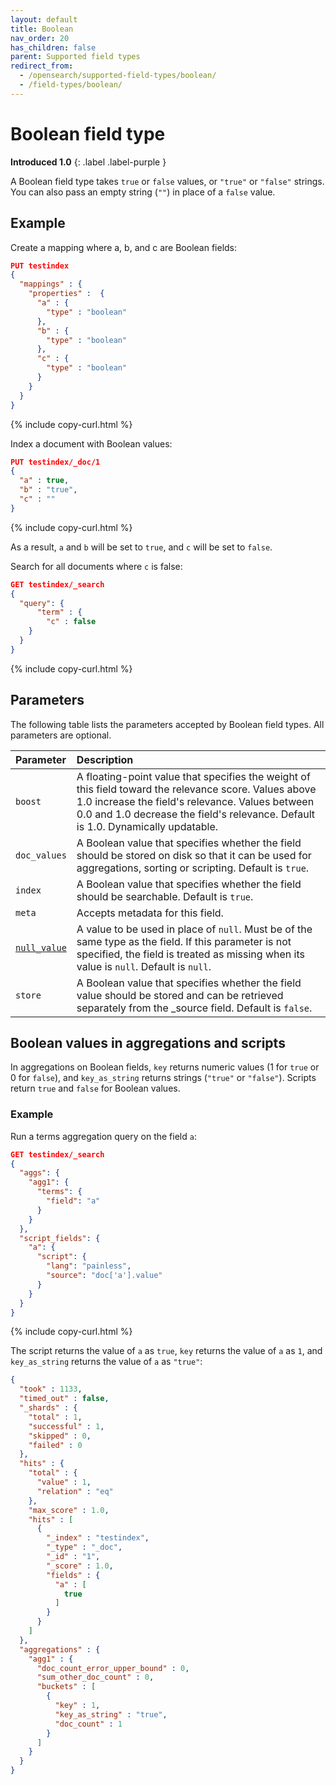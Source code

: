 ```yaml
---
layout: default
title: Boolean
nav_order: 20
has_children: false
parent: Supported field types
redirect_from:
  - /opensearch/supported-field-types/boolean/
  - /field-types/boolean/
---
```


# Boolean field type
**Introduced 1.0**
{: .label .label-purple }

A Boolean field type takes `true` or `false` values, or `"true"` or `"false"` strings. You can also pass an empty string (`""`) in place of a `false` value.

## Example

Create a mapping where a, b, and c are Boolean fields:

```json
PUT testindex
{
  "mappings" : {
    "properties" :  {
      "a" : {
        "type" : "boolean"
      },
      "b" : {
        "type" : "boolean"
      },
      "c" : {
        "type" : "boolean"
      }
    }
  }
}
```
{% include copy-curl.html %}

Index a document with Boolean values:

```json
PUT testindex/_doc/1 
{
  "a" : true,
  "b" : "true",
  "c" : ""
}
```
{% include copy-curl.html %}

As a result, `a` and `b` will be set to `true`, and `c` will be set to `false`.

Search for all documents where `c` is false:

```json
GET testindex/_search 
{
  "query": {
      "term" : {
        "c" : false
    }
  }
}
```
{% include copy-curl.html %}

## Parameters

The following table lists the parameters accepted by Boolean field types. All parameters are optional.

Parameter | Description 
:--- | :--- 
`boost` | A floating-point value that specifies the weight of this field toward the relevance score. Values above 1.0 increase the field's relevance. Values between 0.0 and 1.0 decrease the field's relevance. Default is 1.0. Dynamically updatable.
`doc_values` | A Boolean value that specifies whether the field should be stored on disk so that it can be used for aggregations, sorting or scripting. Default is `true`.
`index` | A Boolean value that specifies whether the field should be searchable. Default is `true`. 
`meta` | Accepts metadata for this field.
[`null_value`]({{site.url}}{{site.baseurl}}/opensearch/supported-field-types/index#null-value) | A  value to be used in place of `null`. Must be of the same type as the field. If this parameter is not specified, the field is treated as missing when its value is `null`. Default is `null`.
`store` | A Boolean value that specifies whether the field value should be stored and can be retrieved separately from the _source field. Default is `false`. 

## Boolean values in aggregations and scripts

In aggregations on Boolean fields, `key` returns numeric values (1 for `true` or 0 for `false`), and `key_as_string` returns strings (`"true"` or `"false"`). Scripts return `true` and `false` for Boolean values.

### Example

Run a terms aggregation query on the field `a`:

```json
GET testindex/_search
{
  "aggs": {
    "agg1": {
      "terms": {
        "field": "a"
      }
    }
  },
  "script_fields": {
    "a": {
      "script": {
        "lang": "painless",
        "source": "doc['a'].value"
      }
    }
  }
}
```
{% include copy-curl.html %}

The script returns the value of `a` as `true`, `key` returns the value of `a` as `1`, and `key_as_string` returns the value of `a` as `"true"`:

```json
{
  "took" : 1133,
  "timed_out" : false,
  "_shards" : {
    "total" : 1,
    "successful" : 1,
    "skipped" : 0,
    "failed" : 0
  },
  "hits" : {
    "total" : {
      "value" : 1,
      "relation" : "eq"
    },
    "max_score" : 1.0,
    "hits" : [
      {
        "_index" : "testindex",
        "_type" : "_doc",
        "_id" : "1",
        "_score" : 1.0,
        "fields" : {
          "a" : [
            true
          ]
        }
      }
    ]
  },
  "aggregations" : {
    "agg1" : {
      "doc_count_error_upper_bound" : 0,
      "sum_other_doc_count" : 0,
      "buckets" : [
        {
          "key" : 1,
          "key_as_string" : "true",
          "doc_count" : 1
        }
      ]
    }
  }
}
```
